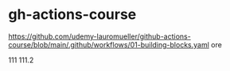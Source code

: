 # gh-actions-course
https://github.com/udemy-lauromueller/github-actions-course/blob/main/.github/workflows/01-building-blocks.yaml
ore

111
111.2

